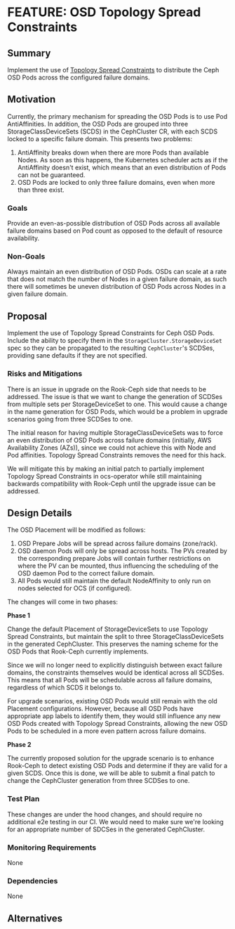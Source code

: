 # FEATURE: OSD Topology Spread Constraints

## Summary

Implement the use of [Topology Spread Constraints] to distribute the Ceph OSD
Pods across the configured failure domains.

## Motivation

Currently, the primary mechanism for spreading the OSD Pods is to use Pod
AntiAffinities. In addition, the OSD Pods are grouped into three
StorageClassDeviceSets (SCDS) in the CephCluster CR, with each SCDS locked to a
specific failure domain. This presents two problems:

1. AntiAffinity breaks down when there are more Pods than available Nodes. As
   soon as this happens, the Kubernetes scheduler acts as if the AntiAffinity
   doesn't exist, which means that an even distribution of Pods can not be
   guaranteed.
2. OSD Pods are locked to only three failure domains, even when more than three
   exist.

### Goals

Provide an even-as-possible distribution of OSD Pods across all available
failure domains based on Pod count as opposed to the default of resource
availability.

### Non-Goals

Always maintain an even distribution of OSD Pods. OSDs can scale at a rate that
does not match the number of Nodes in a given failure domain, as such there
will sometimes be uneven distribution of OSD Pods across Nodes in a given
failure domain.

## Proposal

Implement the use of Topology Spread Constraints for Ceph OSD Pods. Include the
ability to specify them in the `StorageCluster.StorageDeviceSet` spec so they
can be propagated to the resulting `CephCluster`'s SCDSes, providing sane
defaults if they are not specified.

### Risks and Mitigations

There is an issue in upgrade on the Rook-Ceph side that needs to be addressed.
The issue is that we want to change the generation of SCDSes from multiple sets
per StorageDeviceSet to one. This would cause a change in the name generation
for OSD Pods, which would be a problem in upgrade scenarios going from three
SCDSes to one.

The initial reason for having multiple StorageClassDeviceSets was to force an
even distribution of OSD Pods across failure domains (initially, AWS
Availability Zones (AZs)), since we could not achieve this with Node and Pod
affinities. Topology Spread Constraints removes the need for this hack.

We will mitigate this by making an initial patch to partially implement
Topology Spread Constraints in ocs-operator while still maintaining backwards
compatibility with Rook-Ceph until the upgrade issue can be addressed.


## Design Details

The OSD Placement will be modified as follows:

1. OSD Prepare Jobs will be spread across failure domains (zone/rack).
2. OSD daemon Pods will only be spread across hosts. The PVs created by the
   corresponding prepare Jobs will contain further restrictions on where the PV
   can be mounted, thus influencing the scheduling of the OSD daemon Pod to the
   correct failure domain.
3. All Pods would still maintain the default NodeAffinity to only run on nodes
   selected for OCS (if configured).

The changes will come in two phases:

**Phase 1**

Change the default Placement of StorageDeviceSets to use Topology Spread
Constraints, but maintain the split to three StorageClassDeviceSets in the
generated CephCluster. This preserves the naming scheme for the OSD Pods that
Rook-Ceph currently implements.

Since we will no longer need to explicitly distinguish between exact failure
domains, the constraints themselves would be identical across all SCDSes. This
means that all Pods will be schedulable across all failure domains, regardless
of which SCDS it belongs to.

For upgrade scenarios, existing OSD Pods would still remain with the old
Placement configurations. However, because all OSD Pods have appropriate app
labels to identify them, they would still influence any new OSD Pods created
with Topology Spread Constraints, allowing the new OSD Pods to be scheduled
in a more even pattern across failure domains.

**Phase 2**

The currently proposed solution for the upgrade scenario is to enhance
Rook-Ceph to detect existing OSD Pods and determine if they are valid for a
given SCDS. Once this is done, we will be able to submit a final patch to
change the CephCluster generation from three SCDSes to one.

### Test Plan

These changes are under the hood changes, and should require no additional
e2e testing in our CI. We would need to make sure we're looking for an
appropriate number of SDCSes in the generated CephCluster.

### Monitoring Requirements

None

### Dependencies

None

## Alternatives

[Topology Spread Constraints]: https://kubernetes.io/docs/concepts/workloads/pods/pod-topology-spread-constraints/
